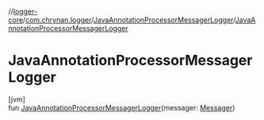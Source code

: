 //[logger-core](../../../index.md)/[com.chrynan.logger](../index.md)/[JavaAnnotationProcessorMessagerLogger](index.md)/[JavaAnnotationProcessorMessagerLogger](-java-annotation-processor-messager-logger.md)

# JavaAnnotationProcessorMessagerLogger

[jvm]\
fun [JavaAnnotationProcessorMessagerLogger](-java-annotation-processor-messager-logger.md)(messager: [Messager](https://docs.oracle.com/javase/8/docs/api/javax/annotation/processing/Messager.html))
